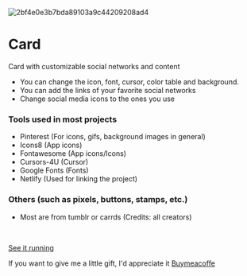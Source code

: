 ![2bf4e0e3b7bda89103a9c44209208ad4](https://user-images.githubusercontent.com/123178455/213800802-1bd67aa8-2e89-4ea2-83c2-1db24b28e834.jpg)
# Card
Card with customizable social networks and content

* You can change the icon, font, cursor, color table and background. 
* You can add the links of your favorite social networks
* Change social media icons to the ones you use 

### Tools used in most projects
- Pinterest (For icons, gifs, background images in general) 
- Icons8 (App icons)
- Fontawesome (App icons/Icons)
- Cursors-4U (Cursor)
- Google Fonts (Fonts)
- Netlify (Used for linking the project)

### Others (such as pixels, buttons, stamps, etc.)
- Most are from tumblr or carrds
(Credits: all creators)

<br>

[See it running](https://mitsuyacard.netlify.app/) 

If you want to give me a little gift, I'd appreciate it [Buymeacoffe](https://www.buymeacoffee.com/buccini)
